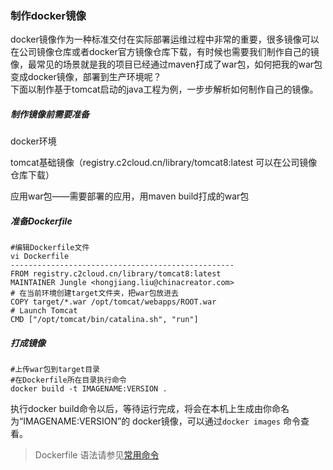 ### 制作docker镜像

docker镜像作为一种标准交付在实际部署运维过程中非常的重要，很多镜像可以在公司镜像仓库或者docker官方镜像仓库下载，有时候也需要我们制作自己的镜像，最常见的场景就是我的项目已经通过maven打成了war包，如何把我的war包变成docker镜像，部署到生产环境呢？  
下面以制作基于tomcat启动的java工程为例，一步步解析如何制作自己的镜像。

##### 制作镜像前需要准备

docker环境

tomcat基础镜像（registry.c2cloud.cn/library/tomcat8:latest 可以在公司镜像仓库下载）

应用war包——需要部署的应用，用maven build打成的war包

##### 准备Dockerfile

```
#编辑Dockerfile文件
vi Dockerfile
--------------------------------------------------
FROM registry.c2cloud.cn/library/tomcat8:latest
MAINTAINER Jungle <hongjiang.liu@chinacreator.com>
# 在当前环境创建target文件夹，把war包放进去
COPY target/*.war /opt/tomcat/webapps/ROOT.war
# Launch Tomcat
CMD ["/opt/tomcat/bin/catalina.sh", "run"]
```

##### 打成镜像

```
#上传war包到target目录
#在Dockerfile所在目录执行命令
docker build -t IMAGENAME:VERSION .
```

执行docker build命令以后，等待运行完成，将会在本机上生成由你命名为“IMAGENAME:VERSION”的 docker镜像，可以通过`docker images` 命令查看。

> Dockerfile 语法请参见[常用命令](/chang-yong-ming-ling.md)



